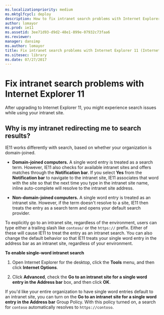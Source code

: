 ```yaml
---
ms.localizationpriority: medium
ms.mktglfcycl: deploy
description: How to fix intranet search problems with Internet Explorer 11
author: lomayor
ms.prod: ie11
ms.assetid: 3ee71d93-d9d2-48e1-899e-07932c73faa6
ms.reviewer: 
manager: dansimp
ms.author: lomayor
title: Fix intranet search problems with Internet Explorer 11 (Internet Explorer 11 for IT Pros)
ms.sitesec: library
ms.date: 07/27/2017
---
```



# Fix intranet search problems with Internet Explorer 11
After upgrading to Internet Explorer 11, you might experience search issues while using your intranet site.

## Why is my intranet redirecting me to search results?
IE11 works differently with search, based on whether your organization is domain-joined.

-   **Domain-joined computers.** A single word entry is treated as a search term. However, IE11 also checks for available intranet sites and offers matches through the **Notification bar**. If you select **Yes** from the **Notification bar** to navigate to the intranet site, IE11 associates that word with the site so that the next time you type in the intranet site name, inline auto-complete will resolve to the intranet site address.

-   **Non-domain-joined computers.** A single word entry is treated as an intranet site. However, if the term doesn't resolve to a site, IE11 then treats the entry as a search term and opens your default search provider.

To explicitly go to an intranet site, regardless of the environment, users can type either a trailing slash like `contoso/` or the `https://` prefix. Either of these will cause IE11 to treat the entry as an intranet search. You can also change the default behavior so that IE11 treats your single word entry in the address bar as an intranet site, regardless of your environment.

 **To enable single-word intranet search**

1.  Open Internet Explorer for the desktop, click the **Tools** menu, and then click **Internet Options**.

2.  Click **Advanced**, check the **Go to an intranet site for a single word entry in the Address bar** box, and then click **OK**.

If you'd like your entire organization to have single word entries default to an intranet site, you can turn on the **Go to an intranet site for a single word entry in the Address bar** Group Policy. With this policy turned on, a search for `contoso` automatically resolves to `https://contoso`.

 

 



